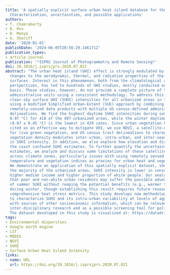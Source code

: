 ```yaml
---
title: 'A spatially explicit surface urban heat island database for the United States:
  Characterization, uncertainties, and possible applications'
authors:
- T. Chakraborty
- A. Hsu
- D. Manya
- G. Sheriff
date: '2020-01-01'
publishDate: '2024-06-05T20:56:29.146171Z'
publication_types:
- article-journal
publication: '*ISPRS Journal of Photogrammetry and Remote Sensing*'
doi: 10.1016/j.isprsjprs.2020.07.021
abstract: "The urban heat island (UHI) effect is strongly modulated by urban-scale
  changes to the aerodynamic, thermal, and radiative properties of the Earth's land
  surfaces. Interest in this phenomenon, both from the climatological and public health
  perspectives, has led to hundreds of UHI studies, mostly conducted on a city-by-city
  basis. These studies, however, do not provide a complete picture of the UHI for
  administrative units using a consistent methodology. To address this gap, we characterize
  clear-sky surface UHI (SUHI) intensities for all urbanized areas in the United States
  using a modified Simplified Urban-Extent (SUE) approach by combining a fusion of
  remotely-sensed data products with multiple US census-defined administrative urban
  delineations. We find the highest daytime SUHI intensities during summer (1.91 ±
  0.97 °C) for 418 of the 497 urbanized areas, while the winter daytime SUHI intensity
  (0.87 ± 0.45 °C) is the lowest in 439 cases. Since urban vegetation has been frequently
  cited as an effective way to mitigate UHI, we use NDVI, a satellite-derived proxy
  for live green vegetation, and US census tract delineations to characterize how
  vegetation density modulates inter-urban, intra-urban, and inter-seasonal variability
  in SUHI intensity. In addition, we also explore how elevation and distance from
  the coast confound SUHI estimates. To further quantify the uncertainties in our
  estimates, we analyze and discuss some limitations of these satellite-derived products
  across climate zones, particularly issues with using remotely sensed radiometric
  temperature and vegetation indices as proxies for urban heat and vegetation cover.
  We demonstrate an application of this spatially explicit dataset, showing that for
  the majority of the urbanized areas, SUHI intensity is lower in census tracts with
  higher median income and higher proportion of white people. Our analysis also suggests
  that poor and non-white urban residents may suffer the possible adverse effects
  of summer SUHI without reaping the potential benefits (e.g., warmer temperatures)
  during winter, though establishing this result requires future research using more
  comprehensive heat stress metrics. This study develops new methodological advancements
  to characterize SUHI and its intra-urban variability at levels of aggregation consistent
  with sources of other socioeconomic information, which can be relevant in future
  inter-disciplinary research and as a possible screening tool for policy-making.
  The dataset developed in this study is visualized at: https://datadrivenlab.users.earthengine.app/view/usuhiapp."
tags:
- Environmental disparities
- Google earth engine
- LST
- MODIS
- NDVI
- SUHI
- Surface Urban Heat Island Intensity
links:
- name: URL
  url: https://doi.org/10.1016/j.isprsjprs.2020.07.021
---
```

